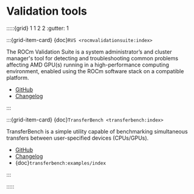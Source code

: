# Validation tools

:::::{grid} 1 1 2 2
:gutter: 1

:::{grid-item-card} {doc}`RVS <rocmvalidationsuite:index>`

The ROCm Validation Suite is a system administrator’s and cluster manager's tool for detecting and troubleshooting common problems affecting AMD GPU(s) running in a high-performance computing environment, enabled using the ROCm software stack on a compatible platform.

* [GitHub](https://github.com/ROCm-Developer-Tools/ROCmValidationSuite)
* [Changelog](https://github.com/ROCm-Developer-Tools/ROCmValidationSuite/blob/master/CHANGELOG.md)

:::

:::{grid-item-card} {doc}`TransferBench <transferbench:index>`

TransferBench is a simple utility capable of benchmarking simultaneous transfers between user-specified devices (CPUs/GPUs).

* [GitHub](https://github.com/ROCmSoftwarePlatform/TransferBench/)
* [Changelog](https://github.com/ROCmSoftwarePlatform/TransferBench/blob/develop/CHANGELOG.md)
* {doc}`transferbench:examples/index`

:::

:::::
